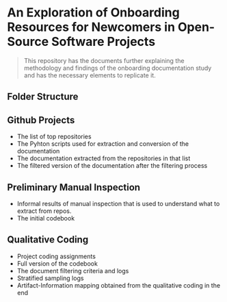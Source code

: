 An Exploration of Onboarding Resources for Newcomers in Open-Source Software Projects
=====================================================================================

>This repository has the documents further explaining the methodology and findings of the onboarding documentation study and has the necessary elements to replicate it.

Folder Structure
----------------

## Github Projects
* The list of top repositories
* The Pyhton scripts used for extraction and conversion of the documentation
* The documentation extracted from the repositories in that list
* The filtered version of the documentation after the filtering process

## Preliminary Manual Inspection
* Informal results of manual inspection that is used to understand what to extract from repos. 
* The initial codebook

## Qualitative Coding
* Project coding assignments
* Full version of the codebook
* The document filtering criteria and logs
* Stratified sampling logs
* Artifact-Information mapping obtained from the qualitative coding in the end
